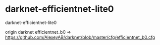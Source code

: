 # darknet-efficientnet-lite0
darknet-efficientnet-lite0

origin darknet efficientnet_b0
 => https://github.com/AlexeyAB/darknet/blob/master/cfg/efficientnet_b0.cfg
